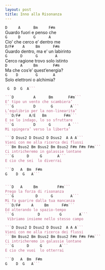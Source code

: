 ```yaml
---
layout: post
title: Inno alla Risonanza
---
```


```D     A      Bm     F#m```         		
Guardo fuori e penso che   
```G     D      G  	   A```    
Cio’ che cerco e’ dentro me   
```D/F#    A     Bm      F#m```     		
Guardo dentro, ma e’ un labirinto     
```G      D      G        A```    
 Cerco ragione trovo solo istinto    
```D      A     Bm       F#m```      		
Ma che cos’e’ quest’energia?     
```G    D        G       A```      
Solo elettroni o alchimia?    


```D  A  Bm F#m                   
 G  D  G  A```     

```D         A      Bm       F#m```       		
E’ tipo un vento che scambiera’     
```G         D       G        A```   
L’equlibrio per la non-linearita’   
```D/F#    A/E   Bm        F#m```        		
E se lo indago, lo so sfruttare    
```G         D      G        A ```   
Mi spingera’ verso la liberta’    

```D Dsus2 D Dsus2 D Dsus2  A A A```    
Vieni con me alla ricerca dei flussi  
```Bm Bsus2 Bm Bsus2 Bm Bsus2 F#m F#m F#m```     	
Ci intricheremo in galassie lontane   
```G      D     G       A```     
E cio che sei  lo diverrai     

```D   A  Bm  F#m                 
G    D  G   A```    


```D   A     Bm         F#m```        		
Prego la forza di risonanza  
```G          D      G  	  A```      
Mi fa guarire dalla tua mancanza    
```D/F#     A     Bm      F#m```        		
Ed alterando lo spazio-tempo    
```G           D         G        A```    
 Vibriamo insieme nello stesso campo   

```D Dsus2 D Dsus2 D Dsus2  A A A```      
Vieni con me alla ricerca dei flussi    
```Bm Bsus2 Bm Bsus2 Bm Bsus2 F#m F#m F#m```     	
Ci intricheremo in galassie lontane  
```G      D     G        A```    
E cio che vuoi  lo otterrai    

```D   A  Bm  F#m                
G    D  G   A```      
